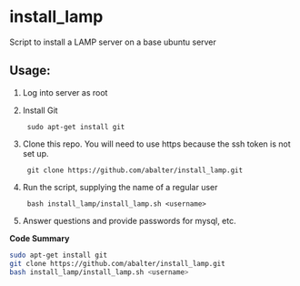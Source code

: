 # install_lamp
Script to install a LAMP server on a base ubuntu server

## Usage:
1. Log into server as root
1. Install Git

        sudo apt-get install git

1. Clone this repo. You will need to use https because the ssh token is not set up.
    
        git clone https://github.com/abalter/install_lamp.git

1. Run the script, supplying the name of a regular user
    
        bash install_lamp/install_lamp.sh <username>

1. Answer questions and provide passwords for mysql, etc.
  
**Code Summary**

```bash
sudo apt-get install git
git clone https://github.com/abalter/install_lamp.git
bash install_lamp/install_lamp.sh <username>
```



